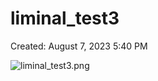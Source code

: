 # liminal_test3

Created: August 7, 2023 5:40 PM

![liminal_test3.png](liminal_test3%205451bc1e8a7245f2bf81f94e76a45a72/liminal_test3.png)
